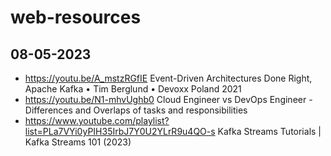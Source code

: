 # web-resources

## 08-05-2023

- https://youtu.be/A_mstzRGfIE Event-Driven Architectures Done Right, Apache Kafka • Tim Berglund • Devoxx Poland 2021
- https://youtu.be/N1-mhvUghb0 Cloud Engineer vs DevOps Engineer - Differences and Overlaps of tasks and responsibilities
- https://www.youtube.com/playlist?list=PLa7VYi0yPIH35IrbJ7Y0U2YLrR9u4QO-s Kafka Streams Tutorials | Kafka Streams 101 (2023)

##
